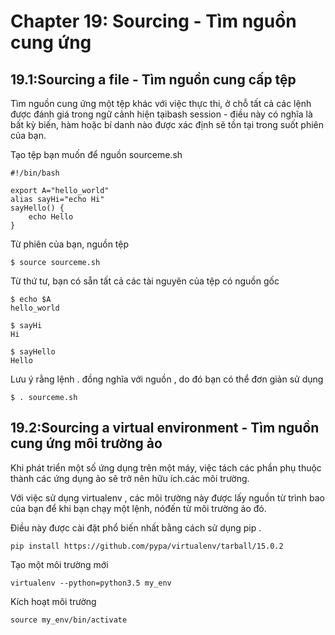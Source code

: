# Chapter 19: Sourcing - Tìm nguồn cung ứng



## 19.1:Sourcing a file - Tìm nguồn cung cấp tệp

Tìm nguồn cung ứng một tệp khác với việc thực thi, ở chỗ tất cả các lệnh được đánh giá trong ngữ cảnh hiện tạibash session - điều này có nghĩa là bất kỳ biến, hàm hoặc bí danh nào được xác định sẽ tồn tại trong suốt phiên của bạn.

Tạo tệp bạn muốn để nguồn sourceme.sh

```
#!/bin/bash

export A="hello_world"
alias sayHi="echo Hi"
sayHello() {
    echo Hello
}
```

Từ phiên của bạn, nguồn tệp

```
$ source sourceme.sh
```

Từ thứ tư, bạn có sẵn tất cả các tài nguyên của tệp có nguồn gốc

```
$ echo $A
hello_world

$ sayHi
Hi

$ sayHello
Hello
```

Lưu ý rằng lệnh . đồng nghĩa với nguồn , do đó bạn có thể đơn giản sử dụng

```
$ . sourceme.sh
```

## 19.2:Sourcing a virtual environment - Tìm nguồn cung ứng môi trường ảo

Khi phát triển một số ứng dụng trên một máy, việc tách các phần phụ thuộc thành các ứng dụng ảo sẽ trở nên hữu ích.các môi trường.

Với việc sử dụng virtualenv , các môi trường này được lấy nguồn từ trình bao của bạn để khi bạn chạy một lệnh, nóđến từ môi trường ảo đó.

Điều này được cài đặt phổ biến nhất bằng cách sử dụng pip .

```
pip install https://github.com/pypa/virtualenv/tarball/15.0.2
```

Tạo một môi trường mới

```
virtualenv --python=python3.5 my_env
```

Kích hoạt môi trường

```
source my_env/bin/activate
```